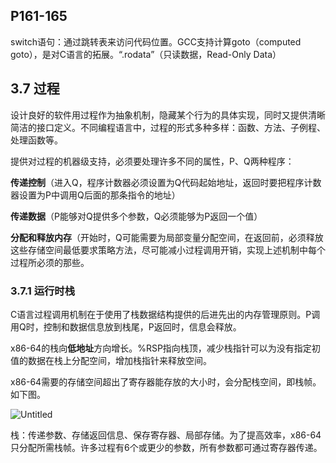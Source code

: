 ## P161-165

switch语句：通过跳转表来访问代码位置。GCC支持计算goto（computed goto），是对C语言的拓展。“.rodata”（只读数据，Read-Only Data）

## 3.7 过程

设计良好的软件用过程作为抽象机制，隐藏某个行为的具体实现，同时又提供清晰简洁的接口定义。不同编程语言中，过程的形式多种多样：函数、方法、子例程、处理函数等。

提供对过程的机器级支持，必须要处理许多不同的属性，P、Q两种程序：

**传递控制**（进入Q，程序计数器必须设置为Q代码起始地址，返回时要把程序计数器设置为P中调用Q后面的那条指令的地址）

**传递数据**（P能够对Q提供多个参数，Q必须能够为P返回一个值）

**分配和释放内存**（开始时，Q可能需要为局部变量分配空间，在返回前，必须释放这些存储空间最低要求策略方法，尽可能减小过程调用开销，实现上述机制中每个过程所必须的那些。

### 3.7.1 运行时栈

C语言过程调用机制在于使用了栈数据结构提供的后进先出的内存管理原则。P调用Q时，控制和数据信息放到栈尾，P返回时，信息会释放。

x86-64的栈向**低地址**方向增长。%RSP指向栈顶，减少栈指针可以为没有指定初值的数据在栈上分配空间，增加栈指针来释放空间。

x86-64需要的存储空间超出了寄存器能存放的大小时，会分配栈空间，即栈帧。如下图。

![Untitled](https://s3-us-west-2.amazonaws.com/secure.notion-static.com/93555a3d-40f1-4f17-a1fd-48099b2ba961/Untitled.png)

栈：传递参数、存储返回信息、保存寄存器、局部存储。为了提高效率，x86-64只分配所需栈帧。许多过程有6个或更少的参数，所有参数都可通过寄存器传递。
